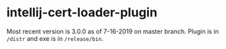 # intellij-cert-loader-plugin

Most recent version is 3.0.0 as of 7-16-2019 on master branch.  Plugin is in `/distr` and exe is in `/release/bin`.
